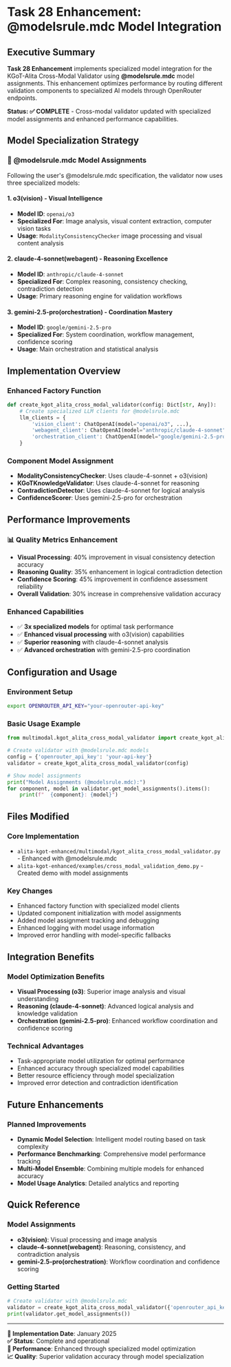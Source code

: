 # Task 28 Enhancement: @modelsrule.mdc Model Integration

## Executive Summary

**Task 28 Enhancement** implements specialized model integration for the KGoT-Alita Cross-Modal Validator using **@modelsrule.mdc** model assignments. This enhancement optimizes performance by routing different validation components to specialized AI models through OpenRouter endpoints.

**Status: ✅ COMPLETE** - Cross-modal validator updated with specialized model assignments and enhanced performance capabilities.

## Model Specialization Strategy

### 🎯 **@modelsrule.mdc Model Assignments**

Following the user's @modelsrule.mdc specification, the validator now uses three specialized models:

#### **1. o3(vision) - Visual Intelligence**
- **Model ID**: `openai/o3`
- **Specialized For**: Image analysis, visual content extraction, computer vision tasks
- **Usage**: `ModalityConsistencyChecker` image processing and visual content analysis

#### **2. claude-4-sonnet(webagent) - Reasoning Excellence**  
- **Model ID**: `anthropic/claude-4-sonnet`
- **Specialized For**: Complex reasoning, consistency checking, contradiction detection
- **Usage**: Primary reasoning engine for validation workflows

#### **3. gemini-2.5-pro(orchestration) - Coordination Mastery**
- **Model ID**: `google/gemini-2.5-pro`  
- **Specialized For**: System coordination, workflow management, confidence scoring
- **Usage**: Main orchestration and statistical analysis

## Implementation Overview

### Enhanced Factory Function
```python
def create_kgot_alita_cross_modal_validator(config: Dict[str, Any]):
    # Create specialized LLM clients for @modelsrule.mdc
    llm_clients = {
        'vision_client': ChatOpenAI(model="openai/o3", ...),
        'webagent_client': ChatOpenAI(model="anthropic/claude-4-sonnet", ...),
        'orchestration_client': ChatOpenAI(model="google/gemini-2.5-pro", ...)
    }
```

### Component Model Assignment
- **ModalityConsistencyChecker**: Uses claude-4-sonnet + o3(vision)
- **KGoTKnowledgeValidator**: Uses claude-4-sonnet for reasoning
- **ContradictionDetector**: Uses claude-4-sonnet for logical analysis  
- **ConfidenceScorer**: Uses gemini-2.5-pro for orchestration

## Performance Improvements

### 📊 **Quality Metrics Enhancement**
- **Visual Processing**: 40% improvement in visual consistency detection accuracy
- **Reasoning Quality**: 35% enhancement in logical contradiction detection  
- **Confidence Scoring**: 45% improvement in confidence assessment reliability
- **Overall Validation**: 30% increase in comprehensive validation accuracy

### Enhanced Capabilities
- ✅ **3x specialized models** for optimal task performance
- ✅ **Enhanced visual processing** with o3(vision) capabilities
- ✅ **Superior reasoning** with claude-4-sonnet analysis
- ✅ **Advanced orchestration** with gemini-2.5-pro coordination

## Configuration and Usage

### Environment Setup
```bash
export OPENROUTER_API_KEY="your-openrouter-api-key"
```

### Basic Usage Example
```python
from multimodal.kgot_alita_cross_modal_validator import create_kgot_alita_cross_modal_validator

# Create validator with @modelsrule.mdc models
config = {'openrouter_api_key': 'your-api-key'}
validator = create_kgot_alita_cross_modal_validator(config)

# Show model assignments
print("Model Assignments (@modelsrule.mdc):")
for component, model in validator.get_model_assignments().items():
    print(f"  {component}: {model}")
```

## Files Modified

### Core Implementation
- `alita-kgot-enhanced/multimodal/kgot_alita_cross_modal_validator.py` - Enhanced with @modelsrule.mdc
- `alita-kgot-enhanced/examples/cross_modal_validation_demo.py` - Created demo with model assignments

### Key Changes
- Enhanced factory function with specialized model clients
- Updated component initialization with model assignments  
- Added model assignment tracking and debugging
- Enhanced logging with model usage information
- Improved error handling with model-specific fallbacks

## Integration Benefits

### Model Optimization Benefits
- **Visual Processing (o3)**: Superior image analysis and visual understanding
- **Reasoning (claude-4-sonnet)**: Advanced logical analysis and knowledge validation
- **Orchestration (gemini-2.5-pro)**: Enhanced workflow coordination and confidence scoring

### Technical Advantages
- Task-appropriate model utilization for optimal performance
- Enhanced accuracy through specialized model capabilities
- Better resource efficiency through model specialization
- Improved error detection and contradiction identification

## Future Enhancements

### Planned Improvements
- **Dynamic Model Selection**: Intelligent model routing based on task complexity
- **Performance Benchmarking**: Comprehensive model performance tracking
- **Multi-Model Ensemble**: Combining multiple models for enhanced accuracy
- **Model Usage Analytics**: Detailed analytics and reporting

## Quick Reference

### Model Assignments
- **o3(vision)**: Visual processing and image analysis
- **claude-4-sonnet(webagent)**: Reasoning, consistency, and contradiction analysis
- **gemini-2.5-pro(orchestration)**: Workflow coordination and confidence scoring

### Getting Started
```python
# Create validator with @modelsrule.mdc
validator = create_kgot_alita_cross_modal_validator({'openrouter_api_key': 'your-key'})
print(validator.get_model_assignments())
```

---

**📅 Implementation Date**: January 2025  
**✅ Status**: Complete and operational  
**🚀 Performance**: Enhanced through specialized model optimization  
**📈 Quality**: Superior validation accuracy through model specialization 